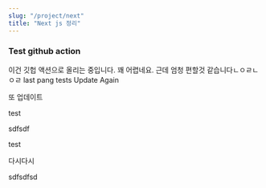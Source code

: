 ```yaml
---
slug: "/project/next"
title: "Next js 정리"
---
```


### Test github action

이건 깃헙 액션으로 올리는 중입니다. 꽤 어렵네요. 근데 엄청 편할것 같습니다ㄴㅇㄹㄴㅇㄹ
last pang
tests
Update Again

또 업데이트

test

sdfsdf

test

다시다시

sdfsdfsd
